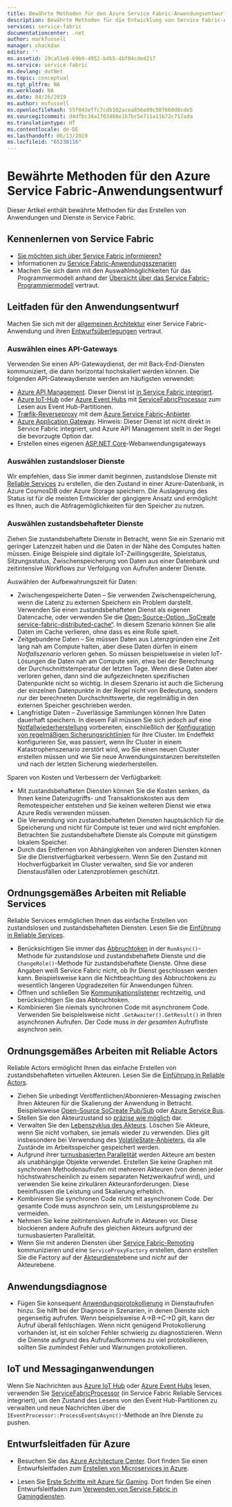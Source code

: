 ```yaml
---
title: Bewährte Methoden für den Azure Service Fabric-Anwendungsentwurf | Microsoft-Dokumentation
description: Bewährte Methoden für die Entwicklung von Service Fabric-Anwendungen.
services: service-fabric
documentationcenter: .net
author: markfussell
manager: chackdan
editor: ''
ms.assetid: 19ca51e8-69b9-4952-b4b5-4bf04cded217
ms.service: service-fabric
ms.devlang: dotNet
ms.topic: conceptual
ms.tgt_pltfrm: NA
ms.workload: NA
ms.date: 04/26/2019
ms.author: msfussell
ms.openlocfilehash: 55f043effc7cdb102acea856e89c58f660d0cde5
ms.sourcegitcommit: d4dfbc34a1f03488e1b7bc5e711a11b72c717ada
ms.translationtype: HT
ms.contentlocale: de-DE
ms.lasthandoff: 06/13/2019
ms.locfileid: "65238116"
---
```

# <a name="azure-service-fabric-application-design-best-practices"></a>Bewährte Methoden für den Azure Service Fabric-Anwendungsentwurf

Dieser Artikel enthält bewährte Methoden für das Erstellen von Anwendungen und Dienste in Service Fabric.
 
## <a name="get-familiar-with-service-fabric"></a>Kennenlernen von Service Fabric
* [Sie möchten sich über Service Fabric informieren?](service-fabric-content-roadmap.md)
* Informationen zu [Service Fabric-Anwendungsszenarien](service-fabric-application-scenarios.md)
* Machen Sie sich dann mit den Auswahlmöglichkeiten für das Programmiermodell anhand der [Übersicht über das Service Fabric-Programmiermodell](service-fabric-choose-framework.md) vertraut.



## <a name="application-design-guidance"></a>Leitfaden für den Anwendungsentwurf
Machen Sie sich mit der [allgemeinen Architektur](https://docs.microsoft.com/azure/architecture/reference-architectures/microservices/service-fabric) einer Service Fabric-Anwendung und ihren [Entwurfsüberlegungen](https://docs.microsoft.com/azure/architecture/reference-architectures/microservices/service-fabric#design-considerations) vertraut.

### <a name="choose-an-api-gateway"></a>Auswählen eines API-Gateways
Verwenden Sie einen API-Gatewaydienst, der mit Back-End-Diensten kommuniziert, die dann horizontal hochskaliert werden können. Die folgenden API-Gatewaydienste werden am häufigsten verwendet:

- [Azure API Management](https://docs.microsoft.com/azure/service-fabric/service-fabric-api-management-overview). Dieser Dienst ist [in Service Fabric integriert](https://docs.microsoft.com/azure/service-fabric/service-fabric-tutorial-deploy-api-management).
- [Azure IoT-Hub](https://docs.microsoft.com/azure/iot-hub/) oder [Azure Event Hubs](https://docs.microsoft.com/azure/event-hubs/) mit [ServiceFabricProcessor](https://github.com/Azure/azure-event-hubs/tree/master/samples/DotNet/ServiceFabricProcessor) zum Lesen aus Event Hub-Partitionen.
- [Træfik-Reverseproxy](https://blogs.msdn.microsoft.com/azureservicefabric/2018/04/05/intelligent-routing-on-service-fabric-with-traefik/) mit dem [Azure Service Fabric-Anbieter](https://docs.traefik.io/configuration/backends/servicefabric/).
- [Azure Application Gateway](https://docs.microsoft.com/azure/application-gateway/). Hinweis: Dieser Dienst ist nicht direkt in Service Fabric integriert, und Azure API Management stellt in der Regel die bevorzugte Option dar.
- Erstellen eines eigenen [ASP.NET Core](https://docs.microsoft.com/azure/service-fabric/service-fabric-reliable-services-communication-aspnetcore)-Webanwendungsgateways

### <a name="choose-stateless-services"></a>Auswählen zustandsloser Dienste
Wir empfehlen, dass Sie immer damit beginnen, zustandslose Dienste mit [Reliable Services](https://docs.microsoft.com/azure/service-fabric/service-fabric-reliable-services-introduction) zu erstellen, die den Zustand in einer Azure-Datenbank, in Azure CosmosDB oder Azure Storage speichern. Die Auslagerung des Status ist für die meisten Entwickler der gängigere Ansatz und ermöglicht es Ihnen, auch die Abfragemöglichkeiten für den Speicher zu nutzen.  

### <a name="when-to-choose-stateful-services"></a>Auswählen zustandsbehafteter Dienste
Ziehen Sie zustandsbehaftete Dienste in Betracht, wenn Sie ein Szenario mit geringer Latenzzeit haben und die Daten in der Nähe des Computes halten müssen. Einige Beispiele sind digitale IoT-Zwillingsgeräte, Spielstatus, Sitzungsstatus, Zwischenspeicherung von Daten aus einer Datenbank und zeitintensive Workflows zur Verfolgung von Aufrufen anderer Dienste.

Auswählen der Aufbewahrungszeit für Daten:

- Zwischengespeicherte Daten – Sie verwenden Zwischenspeicherung, wenn die Latenz zu externen Speichern ein Problem darstellt. Verwenden Sie einen zustandsbehafteten Dienst als eigenen Datencache, oder verwenden Sie die [Open-Source-Option „SoCreate service-fabric-distributed-cache“](https://github.com/SoCreate/service-fabric-distributed-cache). In diesem Szenario können Sie alle Daten im Cache verlieren, ohne dass es eine Rolle spielt.
- Zeitgebundene Daten – Sie müssen Daten aus Latenzgründen eine Zeit lang nah am Compute halten, aber diese Daten dürfen in einem *Notfallszenario* verloren gehen. So müssen beispielsweise in vielen IoT-Lösungen die Daten nah am Compute sein, etwa bei der Berechnung der Durchschnittstemperatur der letzten Tage. Wenn diese Daten aber verloren gehen, dann sind die aufgezeichneten spezifischen Datenpunkte nicht so wichtig. In diesem Szenario ist auch die Sicherung der einzelnen Datenpunkte in der Regel nicht von Bedeutung, sondern nur der berechneten Durchschnittswerte, die regelmäßig in den externen Speicher geschrieben werden.  
- Langfristige Daten – Zuverlässige Sammlungen können Ihre Daten dauerhaft speichern. In diesem Fall müssen Sie sich jedoch auf eine [Notfallwiederherstellung](https://docs.microsoft.com/azure/service-fabric/service-fabric-disaster-recovery) vorbereiten, einschließlich der [Konfiguration von regelmäßigen Sicherungsrichtlinien](https://docs.microsoft.com/azure/service-fabric/service-fabric-backuprestoreservice-configure-periodic-backup) für Ihre Cluster. Im Endeffekt konfigurieren Sie, was passiert, wenn Ihr Cluster in einem Katastrophenszenario zerstört wird, wo Sie einen neuen Cluster erstellen müssen und wie Sie neue Anwendungsinstanzen bereitstellen und nach der letzten Sicherung wiederherstellen.

Sparen von Kosten und Verbessern der Verfügbarkeit:
- Mit zustandsbehafteten Diensten können Sie die Kosten senken, da Ihnen keine Datenzugriffs- und Transaktionskosten aus dem Remotespeicher entstehen und Sie keinen weiteren Dienst wie etwa Azure Redis verwenden müssen.
- Die Verwendung von zustandsbehafteten Diensten hauptsächlich für die Speicherung und nicht für Compute ist teuer und wird nicht empfohlen. Betrachten Sie zustandsbehaftete Dienste als Compute mit günstigem lokalem Speicher.
- Durch das Entfernen von Abhängigkeiten von anderen Diensten können Sie die Dienstverfügbarkeit verbessern. Wenn Sie den Zustand mit Hochverfügbarkeit im Cluster verwalten, sind Sie vor anderen Dienstausfällen oder Latenzproblemen geschützt.

## <a name="how-to-properly-work-with-reliable-services"></a>Ordnungsgemäßes Arbeiten mit Reliable Services
Reliable Services ermöglichen Ihnen das einfache Erstellen von zustandslosen und zustandsbehafteten Diensten. Lesen Sie die [Einführung in Reliable Services](https://docs.microsoft.com/azure/service-fabric/service-fabric-reliable-services-introduction).
- Berücksichtigen Sie immer das [Abbruchtoken](https://docs.microsoft.com/azure/service-fabric/service-fabric-reliable-services-lifecycle#stateful-service-primary-swaps) in der `RunAsync()`-Methode für zustandslose und zustandsbehaftete Dienste und die `ChangeRole()`-Methode für zustandsbehaftete Dienste. Ohne diese Angaben weiß Service Fabric nicht, ob Ihr Dienst geschlossen werden kann. Beispielsweise kann die Nichtbeachtung des Abbruchtokens zu wesentlich längeren Upgradezeiten für Anwendungen führen.
-   Öffnen und schließen Sie [Kommunikationslistener](https://docs.microsoft.com/azure/service-fabric/service-fabric-reliable-services-communication) rechtzeitig, und berücksichtigen Sie das Abbruchtoken.
-   Kombinieren Sie niemals synchronen Code mit asynchronem Code. Verwenden Sie beispielsweise nicht `.GetAwaiter().GetResult()` in Ihren asynchronen Aufrufen. Der Code muss *in der gesamten* Aufrufliste asynchron sein.

## <a name="how-to-properly-work-with-reliable-actors"></a>Ordnungsgemäßes Arbeiten mit Reliable Actors
Reliable Actors ermöglicht Ihnen das einfache Erstellen von zustandsbehafteten virtuellen Akteuren. Lesen Sie die [Einführung in Reliable Actors](https://docs.microsoft.com/azure/service-fabric/service-fabric-reliable-actors-introduction).

- Ziehen Sie unbedingt Veröffentlichen/Abonnieren-Messaging zwischen Ihren Akteuren für die Skalierung der Anwendung in Betracht. Beispielsweise [Open-Source SoCreate Pub/Sub](https://service-fabric-pub-sub.socreate.it/) oder [Azure Service Bus](https://docs.microsoft.com/azure/service-bus/).
- Stellen Sie den Akteurzustand so [präzise wie möglich](https://docs.microsoft.com/azure/service-fabric/service-fabric-reliable-actors-state-management#best-practices) dar.
- Verwalten Sie den [Lebenszyklus des Akteurs](https://docs.microsoft.com/azure/service-fabric/service-fabric-reliable-actors-state-management#best-practices). Löschen Sie Akteure, wenn Sie nicht vorhaben, sie jemals wieder zu verwenden. Dies gilt insbesondere bei Verwendung des [VolatileState-Anbieters](https://docs.microsoft.com/azure/service-fabric/service-fabric-reliable-actors-state-management#state-persistence-and-replication), da alle Zustände im Arbeitsspeicher gespeichert werden.
- Aufgrund ihrer [turnusbasierten Parallelität](https://docs.microsoft.com/azure/service-fabric/service-fabric-reliable-actors-introduction#concurrency) werden Akteure am besten als unabhängige Objekte verwendet. Erstellen Sie keine Graphen mit synchronen Methodenaufrufen mit mehreren Akteuren (von denen jeder höchstwahrscheinlich zu einem separaten Netzwerkaufruf wird), und verwenden Sie keine zirkulären Akteuranforderungen. Diese beeinflussen die Leistung und Skalierung erheblich.
- Kombinieren Sie synchronen Code nicht mit asynchronem Code. Der gesamte Code muss asynchron sein, um Leistungsprobleme zu vermeiden.
- Nehmen Sie keine zeitintensiven Aufrufe in Akteuren vor. Diese blockieren andere Aufrufe des gleichen Akteurs aufgrund der turnusbasierten Parallelität.
- Wenn Sie mit anderen Diensten über [Service Fabric-Remoting](https://docs.microsoft.com/azure/service-fabric/service-fabric-reliable-services-communication-remoting) kommunizieren und eine `ServiceProxyFactory` erstellen, dann erstellen Sie die Factory auf der [Akteurdienst](https://docs.microsoft.com/azure/service-fabric/service-fabric-reliable-actors-using)ebene und *nicht* auf der Akteurebene.


## <a name="application-diagnostics"></a>Anwendungsdiagnose
- Fügen Sie konsequent [Anwendungsprotokollierung](https://docs.microsoft.com/azure/service-fabric/service-fabric-diagnostics-event-generation-app) in Dienstaufrufen hinzu. Sie hilft bei der Diagnose in Szenarien, in denen Dienste sich gegenseitig aufrufen. Wenn beispielsweise A->B->C->D gilt, kann der Aufruf überall fehlschlagen. Wenn nicht genügend Protokollierung vorhanden ist, ist ein solcher Fehler schwierig zu diagnostizieren. Wenn die Dienste aufgrund des Aufrufaufkommens zu viel protokollieren, sollten Sie zumindest Fehler und Warnungen protokollieren.

## <a name="iot-and-messaging-applications"></a>IoT und Messaginganwendungen
Wenn Sie Nachrichten aus [Azure IoT Hub](https://docs.microsoft.com/azure/iot-hub/) oder [Azure Event Hubs](https://docs.microsoft.com/azure/event-hubs/) lesen, verwenden Sie [ServiceFabricProcessor](https://github.com/Azure/azure-event-hubs/tree/master/samples/DotNet/ServiceFabricProcessor) (in Service Fabric Reliable Services integriert), um den Zustand des Lesens von den Event Hub-Partitionen zu verwalten und neue Nachrichten über die `IEventProcessor::ProcessEventsAsync()`-Methode an Ihre Dienste zu pushen.


## <a name="design-guidance-on-azure"></a>Entwurfsleitfaden für Azure
* Besuchen Sie das [Azure Architecture Center](https://docs.microsoft.com/azure/architecture/microservices/). Dort finden Sie einen Entwurfsleitfaden zum [Erstellen von Microservices in Azure](https://docs.microsoft.com/azure/architecture/microservices/).

* Lesen Sie [Erste Schritte mit Azure für Gaming](https://docs.microsoft.com/gaming/azure/). Dort finden Sie einen Entwurfsleitfaden zum [Verwenden von Service Fabric in Gamingdiensten](https://docs.microsoft.com/gaming/azure/reference-architectures/multiplayer-synchronous-sf).

